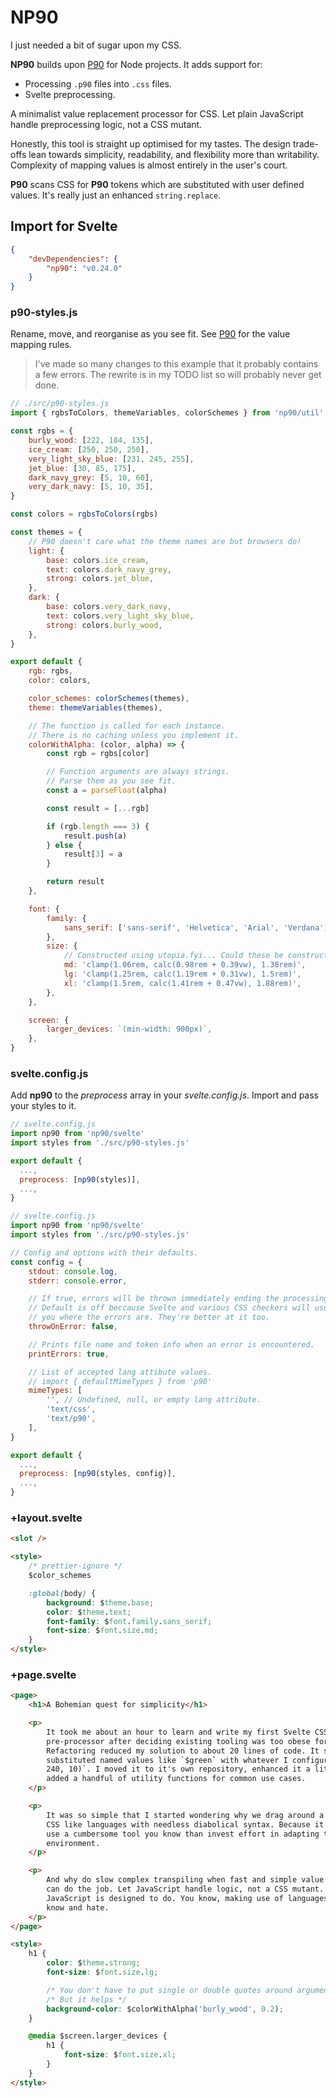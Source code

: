# NP90

I just needed a bit of sugar upon my CSS.

**NP90** builds upon [P90](https://github.com/PaulioRandall/p90) for Node projects. It adds support for:

- Processing `.p90` files into `.css` files.
- Svelte preprocessing.

A minimalist value replacement processor for CSS. Let plain JavaScript handle preprocessing logic, not a CSS mutant.

Honestly, this tool is straight up optimised for my tastes. The design trade-offs lean towards simplicity, readability, and flexibility more than writability. Complexity of mapping values is almost entirely in the user's court.

**P90** scans CSS for **P90** tokens which are substituted with user defined values. It's really just an enhanced `string.replace`.

## Import for Svelte

```json
{
	"devDependencies": {
		"np90": "v0.24.0"
	}
}
```

### p90-styles.js

Rename, move, and reorganise as you see fit. See [P90](https://github.com/PaulioRandall/p90) for the value mapping rules.

> I've made so many changes to this example that it probably contains a few errors. The rewrite is in my TODO list so will probably never get done.

```js
// ./src/p90-styles.js
import { rgbsToColors, themeVariables, colorSchemes } from 'np90/util'

const rgbs = {
	burly_wood: [222, 184, 135],
	ice_cream: [250, 250, 250],
	very_light_sky_blue: [231, 245, 255],
	jet_blue: [30, 85, 175],
	dark_navy_grey: [5, 10, 60],
	very_dark_navy: [5, 10, 35],
}

const colors = rgbsToColors(rgbs)

const themes = {
	// P90 doesn't care what the theme names are but browsers do!
	light: {
		base: colors.ice_cream,
		text: colors.dark_navy_grey,
		strong: colors.jet_blue,
	},
	dark: {
		base: colors.very_dark_navy,
		text: colors.very_light_sky_blue,
		strong: colors.burly_wood,
	},
}

export default {
	rgb: rgbs,
	color: colors,

	color_schemes: colorSchemes(themes),
	theme: themeVariables(themes),

	// The function is called for each instance.
	// There is no caching unless you implement it.
	colorWithAlpha: (color, alpha) => {
		const rgb = rgbs[color]

		// Function arguments are always strings.
		// Parse them as you see fit.
		const a = parseFloat(alpha)

		const result = [...rgb]

		if (rgb.length === 3) {
			result.push(a)
		} else {
			result[3] = a
		}

		return result
	},

	font: {
		family: {
			sans_serif: ['sans-serif', 'Helvetica', 'Arial', 'Verdana'],
		},
		size: {
			// Constructed using utopia.fyi... Could these be constructed in code?
			md: 'clamp(1.06rem, calc(0.98rem + 0.39vw), 1.38rem)',
			lg: 'clamp(1.25rem, calc(1.19rem + 0.31vw), 1.5rem)',
			xl: 'clamp(1.5rem, calc(1.41rem + 0.47vw), 1.88rem)',
		},
	},

	screen: {
		larger_devices: `(min-width: 900px)`,
	},
}
```

### svelte.config.js

Add **np90** to the _preprocess_ array in your _svelte.config.js_. Import and pass your styles to it.

```js
// svelte.config.js
import np90 from 'np90/svelte'
import styles from './src/p90-styles.js'

export default {
  ...,
  preprocess: [np90(styles)],
  ...,
}
```

```js
// svelte.config.js
import np90 from 'np90/svelte'
import styles from './src/p90-styles.js'

// Config and options with their defaults.
const config = {
	stdout: console.log,
	stderr: console.error,

	// If true, errors will be thrown immediately ending the processing.
	// Default is off beccause Svelte and various CSS checkers will usually tell
	// you where the errors are. They're better at it too.
	throwOnError: false,

	// Prints file name and token info when an error is encountered.
	printErrors: true,

	// List of accepted lang attibute values.
	// import { defaultMimeTypes } from 'p90'
	mimeTypes: [
		'', // Undefined, null, or empty lang attribute.
		'text/css',
		'text/p90',
	],
}

export default {
  ...,
  preprocess: [np90(styles, config)],
  ...,
}
```

### +layout.svelte

```html
<slot />

<style>
	/* prettier-ignore */
	$color_schemes

	:global(body) {
		background: $theme.base;
		color: $theme.text;
		font-family: $font.family.sans_serif;
		font-size: $font.size.md;
	}
</style>
```

### +page.svelte

```html
<page>
	<h1>A Bohemian quest for simplicity</h1>

	<p>
		It took me about an hour to learn and write my first Svelte CSS
		pre-processor after deciding existing tooling was too obese for my needs.
		Refactoring reduced my solution to about 20 lines of code. It simply
		substituted named values like `$green` with whatever I configured `rgb(10,
		240, 10)`. I moved it to it's own repository, enhanced it a little, and
		added a handful of utility functions for common use cases.
	</p>

	<p>
		It was so simple that I started wondering why we drag around a plethora of
		CSS like languages with needless diabolical syntax. Because it's easier to
		use a cumbersome tool you know than invest effort in adapting to the new
		environment.
	</p>

	<p>
		And why do slow complex transpiling when fast and simple value substitution
		can do the job. Let JavaScript handle logic, not a CSS mutant. That's what
		JavaScript is designed to do. You know, making use of languages we already
		know and hate.
	</p>
</page>

<style>
	h1 {
		color: $theme.strong;
		font-size: $font.size.lg;

		/* You don't have to put single or double quotes around arguments. */
		/* But it helps */
		background-color: $colorWithAlpha('burly_wood', 0.2);
	}

	@media $screen.larger_devices {
		h1 {
			font-size: $font.size.xl;
		}
	}
</style>
```
